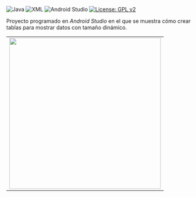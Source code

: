 ![Java](https://img.shields.io/badge/Lenguaje-Java-blue?logo=java)
![XML](https://img.shields.io/badge/Interfaz-XML-orange?logo=xml)
![Android Studio](https://img.shields.io/badge/IDE-Android%20Studio-3DDC84?logo=android-studio)
[![License: GPL v2](https://img.shields.io/badge/License-GPL%20v2-blue.svg)](https://www.gnu.org/licenses/old-licenses/gpl-2.0.html)

Proyecto programado en *Android Studio* en el que se muestra cómo crear tablas para mostrar datos con tamaño dinámico.

<div align="center">

<table>
  <tr>
    <td><img src="device-2014-11-22-152803.png" width="400"/></td>
  </tr>
</table>

</div>
